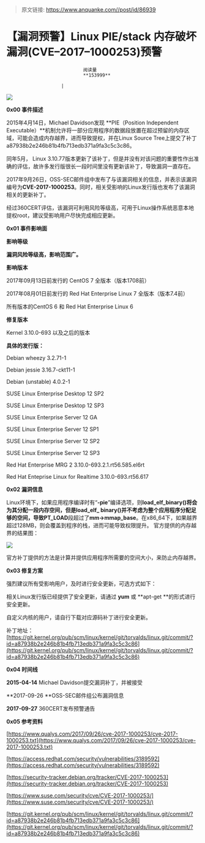 > 原文链接: https://www.anquanke.com//post/id/86939 


# 【漏洞预警】Linux PIE/stack 内存破坏漏洞(CVE–2017–1000253)预警


                                阅读量   
                                **153999**
                            
                        |
                        
                                                                                    



[![](https://p0.ssl.qhimg.com/t01e1da99e79b74498c.png)](https://p0.ssl.qhimg.com/t01e1da99e79b74498c.png)



**0x00 事件描述**



2015年4月14日，Michael Davidson发现 **PIE（Position Independent Executable）**机制允许将一部分应用程序的数据段放置在超过预留的内存区域，可能会造成内存越界，进而导致提权，并在Linux Source Tree上提交了补丁a87938b2e246b81b4fb713edb371a9fa3c5c3c86。

同年5月， Linux 3.10.77版本更新了该补丁，但是并没有对该问题的重要性作出准确的评估，故许多发行版很长一段时间里没有更新该补丁，导致漏洞一直存在。

2017年9月26日，OSS-SEC邮件组中发布了与该漏洞相关的信息，并表示该漏洞编号为**CVE-2017-1000253**。同时，相关受影响的Linux发行版也发布了该漏洞相关的更新补丁。

经过360CERT评估，该漏洞可利用风险等级高，可用于Linux操作系统恶意本地提权root，建议受影响用户尽快完成相应更新。



**0x01 事件影响面**



**影响等级**

**漏洞风险等级高，影响范围广。**

**影响版本**

2017年09月13日前发行的 CentOS 7 全版本（版本1708前）

2017年08月01日前发行的 Red Hat Enterprise Linux 7 全版本（版本7.4前）

所有版本的CentOS 6 和 Red Hat Enterprise Linux 6

**修复版本**

Kernel 3.10.0-693 以及之后的版本

**具体的发行版：**

Debian wheezy 3.2.71-1

Debian jessie 3.16.7-ckt11-1

Debian (unstable) 4.0.2-1

SUSE Linux Enterprise Desktop 12 SP2

SUSE Linux Enterprise Desktop 12 SP3

SUSE Linux Enterprise Server 12 GA

SUSE Linux Enterprise Server 12 SP1

SUSE Linux Enterprise Server 12 SP2

SUSE Linux Enterprise Server 12 SP3

Red Hat Enterprise MRG 2 3.10.0-693.2.1.rt56.585.el6rt

Red Hat Enteprise Linux for Realtime 3.10.0-693.rt56.617



**0x02 漏洞信息**



Linux环境下，如果应用程序编译时有“**-pie**”编译选项，则**load_elf_binary()**将会为其分配一段内存空间，但是**load_elf_ binary()**并不考虑为整个应用程序分配足够的空间，导致**PT_LOAD**段超过了**mm-&gt;mmap_base**。在x86_64下，如果越界超过128MB，则会覆盖到程序的栈，进而可能导致权限提升。 官方提供的内存越界的结果图：

[![](https://p3.ssl.qhimg.com/t01a22042a50239fd84.jpg)](https://p3.ssl.qhimg.com/t01a22042a50239fd84.jpg)

官方补丁提供的方法是计算并提供应用程序所需要的空间大小，来防止内存越界。



**0x03 修复方案**



强烈建议所有受影响用户，及时进行安全更新，可选方式如下：

相关Linux发行版已经提供了安全更新，请通过 **yum** 或 **apt-get **的形式进行安全更新。

自定义内核的用户，请自行下载对应源码补丁进行安全更新。

补丁地址：[https://git.kernel.org/pub/scm/linux/kernel/git/torvalds/linux.git/commit/?id=a87938b2e246b81b4fb713edb371a9fa3c5c3c86](https://git.kernel.org/pub/scm/linux/kernel/git/torvalds/linux.git/commit/?id=a87938b2e246b81b4fb713edb371a9fa3c5c3c86)



**0x04 时间线**



**2015-04-14** Michael Davidson提交漏洞补丁，并被接受

**2017-09-26 **OSS-SEC邮件组公布漏洞信息

**2017-09-27** 360CERT发布预警通告



**0x05 参考资料**



[https://www.qualys.com/2017/09/26/cve-2017-1000253/cve-2017-1000253.txt](https://www.qualys.com/2017/09/26/cve-2017-1000253/cve-2017-1000253.txt)

[https://access.redhat.com/security/vulnerabilities/3189592](https://access.redhat.com/security/vulnerabilities/3189592)

[https://security-tracker.debian.org/tracker/CVE-2017-1000253](https://security-tracker.debian.org/tracker/CVE-2017-1000253)

[https://www.suse.com/security/cve/CVE-2017-1000253/](https://www.suse.com/security/cve/CVE-2017-1000253/)

[https://git.kernel.org/pub/scm/linux/kernel/git/torvalds/linux.git/commit/?id=a87938b2e246b81b4fb713edb371a9fa3c5c3c86](https://git.kernel.org/pub/scm/linux/kernel/git/torvalds/linux.git/commit/?id=a87938b2e246b81b4fb713edb371a9fa3c5c3c86)
